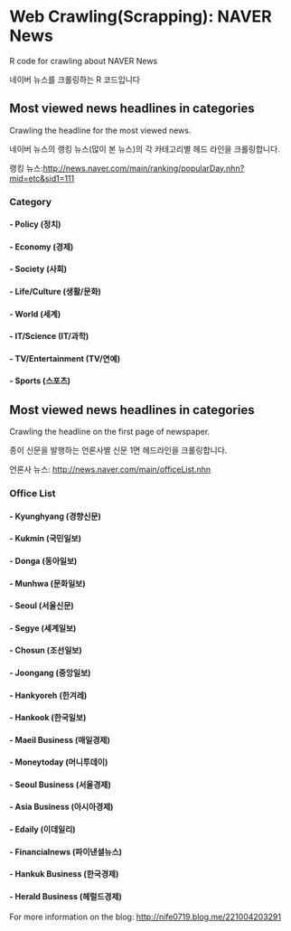 # Web Crawling(Scrapping): NAVER News
R code for crawling about NAVER News

네이버 뉴스를 크롤링하는 R 코드입니다

## Most viewed news headlines in categories
Crawling the headline for the most viewed news.

네이버 뉴스의 랭킹 뉴스(많이 본 뉴스)의 각 카테고리별 헤드 라인을 크롤링합니다.

랭킹 뉴스:http://news.naver.com/main/ranking/popularDay.nhn?mid=etc&sid1=111

### Category
#### - Policy (정치)
#### - Economy (경제)
#### - Society (사회)
#### - Life/Culture (생활/문화)
#### - World (세계)
#### - IT/Science (IT/과학)
#### - TV/Entertainment (TV/연예)
#### - Sports (스포츠)
 

## Most viewed news headlines in categories
Crawling the headline on the first page of newspaper.

종이 신문을 발행하는 언론사별 신문 1면 헤드라인을 크롤링합니다.

언론사 뉴스: http://news.naver.com/main/officeList.nhn

### Office List
#### - Kyunghyang (경향신문)
#### - Kukmin (국민일보)
#### - Donga (동아일보)
#### - Munhwa (문화일보)
#### - Seoul (서울신문)
#### - Segye (세계일보)
#### - Chosun (조선일보)
#### - Joongang (중앙일보)
#### - Hankyoreh (한겨레)
#### - Hankook (한국일보)
#### - Maeil Business (매일경제)
#### - Moneytoday (머니투데이)
#### - Seoul Business (서울경제)
#### - Asia Business (아시아경제)
#### - Edaily (이데일리)
#### - Financialnews (파이낸셜뉴스)
#### - Hankuk Business (한국경제)
#### - Herald Business (헤럴드경제)

For more information on the blog: http://nife0719.blog.me/221004203291 



